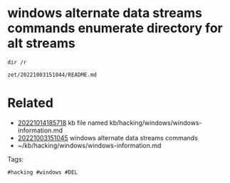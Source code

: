 # windows alternate data streams commands enumerate directory for alt streams
```dos
dir /r
```

` zet/20221003151044/README.md `

# Related

- [20221014185718](/zet/20221014185718/README.md) kb file named kb/hacking/windows/windows-information.md
- [20221003151045](/zet/20221003151045/README.md) windows alternate data streams commands
- ~/kb/hacking/windows/windows-information.md

Tags:

    #hacking #windows #DEL
